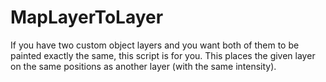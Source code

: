 # MapLayerToLayer
If you have two custom object layers and you want both of them to be painted exactly the same, this script is for you. This places the given layer on the same positions as another layer (with the same intensity).
